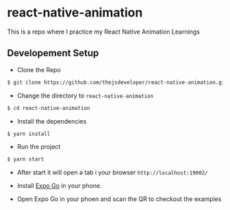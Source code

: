# react-native-animation

This is a repo where I practice my React Native Animation Learnings

## Developement Setup

* Clone the Repo

```sh
$ git clone https://github.com/thejsdeveloper/react-native-animation.git
```

* Change the directory to `react-native-animation`

```sh 
$ cd react-native-animation
```

* Install the dependencies 

```sh 
$ yarn install
```

* Run the project 

```sh 
$ yarn start
```

* After start it will open a tab i your browser `http://localhost:19002/` 

* Install [Expo Go](https://expo.dev/client) in your phone. 

* Open Expo Go in your phoen and scan the QR to checkout the examples




